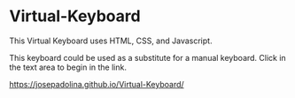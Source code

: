 # Virtual-Keyboard
This Virtual Keyboard uses HTML, CSS, and Javascript.

This keyboard could be used as a substitute for a manual keyboard. Click in the text area to begin in the link.

https://josepadolina.github.io/Virtual-Keyboard/
